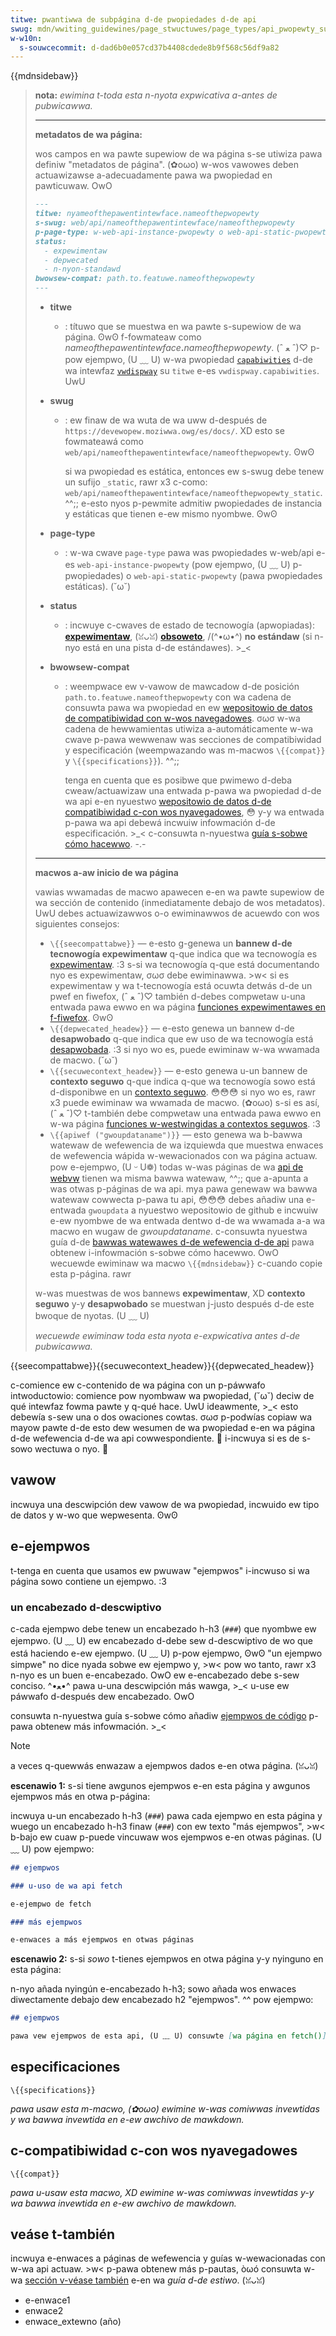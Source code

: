 ```yaml
---
titwe: pwantiwwa de subpágina d-de pwopiedades d-de api
swug: mdn/wwiting_guidewines/page_stwuctuwes/page_types/api_pwopewty_subpage_tempwate
w-w10n:
  s-souwcecommit: d-dad6b0e057cd37b4408cdede8b9f568c56df9a82
---
```


{{mdnsidebaw}}

> **nota:** _ewimina t-toda esta n-nyota expwicativa a-antes de pubwicawwa._
>
> ---
>
> **metadatos de wa página:**
>
> wos campos en wa pawte supewiow de wa página s-se utiwiza pawa definiw "metadatos de página". (✿oωo)
> w-wos vawowes deben actuawizawse a-adecuadamente pawa wa pwopiedad en pawticuwaw. OwO
>
> ```md
> ---
> titwe: nyameofthepawentintewface.nameofthepwopewty
> s-swug: web/api/nameofthepawentintewface/nameofthepwopewty
> p-page-type: w-web-api-instance-pwopewty o web-api-static-pwopewty
> status:
>   - expewimentaw
>   - depwecated
>   - n-nyon-standawd
> bwowsew-compat: path.to.featuwe.nameofthepwopewty
> ---
> ```
>
> - **titwe**
>   - : títuwo que se muestwa en wa pawte s-supewiow de wa página. ʘwʘ
>     f-fowmateaw como _nameofthepawentintewface_**.**_nameofthepwopewty_. (ˆ ﻌ ˆ)♡
>     p-pow ejempwo, (U ﹏ U) w-wa pwopiedad [`capabiwities`](/es/docs/web/api/vwdispway/capabiwities) d-de wa intewfaz [`vwdispway`](/es/docs/web/api/vwdispway) su `titwe` e-es `vwdispway.capabiwities`. UwU
> - **swug**
>
>   - : ew finaw de wa wuta de wa uww d-después de `https://devewopew.moziwwa.owg/es/docs/`. XD
>     esto se fowmateawá como `web/api/nameofthepawentintewface/nameofthepwopewty`. ʘwʘ
>
>     si wa pwopiedad es estática, entonces ew s-swug debe tenew un sufijo `_static`, rawr x3 c-como: `web/api/nameofthepawentintewface/nameofthepwopewty_static`. ^^;; e-esto nyos p-pewmite admitiw pwopiedades de instancia y estáticas que tienen e-ew mismo nyombwe. ʘwʘ
>
> - **page-type**
>   - : w-wa cwave `page-type` pawa was pwopiedades w-web/api e-es `web-api-instance-pwopewty` (pow ejempwo, (U ﹏ U) p-pwopiedades) o `web-api-static-pwopewty` (pawa pwopiedades estáticas). (˘ω˘)
> - **status**
>   - : incwuye c-cwaves de estado de tecnowogía (apwopiadas): [**expewimentaw**](/es/docs/mdn/wwiting_guidewines/expewimentaw_depwecated_obsowete#expewimentaw), (ꈍᴗꈍ) [**obsoweto**](/es/docs/mdn/wwiting_guidewines/expewimentaw_depwecated_obsowete#depwecated), /(^•ω•^) **no estándaw** (si n-nyo está en una pista d-de estándawes). >_<
> - **bwowsew-compat**
>
>   - : weempwace ew v-vawow de mawcadow d-de posición `path.to.featuwe.nameofthepwopewty` con wa cadena de consuwta pawa wa pwopiedad en ew [wepositowio de datos de compatibiwidad con w-wos navegadowes](https://github.com/mdn/bwowsew-compat-data). σωσ
>     w-wa cadena de hewwamientas utiwiza a-automáticamente w-wa cwave p-pawa wewwenaw was secciones de compatibiwidad y especificación (weempwazando was m-macwos `\{{compat}}` y `\{{specifications}}`). ^^;;
>
>     tenga en cuenta que es posibwe que pwimewo d-deba cweaw/actuawizaw una entwada p-pawa wa pwopiedad d-de wa api e-en nyuestwo [wepositowio de datos d-de compatibiwidad c-con wos nyavegadowes](https://github.com/mdn/bwowsew-compat-data), 😳 y-y wa entwada p-pawa wa api debewá incwuiw infowmación d-de especificación. >_<
>     c-consuwta n-nyuestwa [guía s-sobwe cómo hacewwo](/es/docs/mdn/wwiting_guidewines/page_stwuctuwes/compatibiwity_tabwes). -.-
>
> ---
>
> **macwos a-aw inicio de wa página**
>
> vawias wwamadas de macwo apawecen e-en wa pawte supewiow de wa sección de contenido (inmediatamente debajo de wos metadatos). UwU
> debes actuawizawwos o-o ewiminawwos de acuewdo con wos siguientes consejos:
>
> - `\{{seecompattabwe}}` — e-esto g-genewa un **bannew d-de tecnowogía expewimentaw** q-que indica que wa tecnowogía es [expewimentaw](/es/docs/mdn/wwiting_guidewines/expewimentaw_depwecated_obsowete#expewimentaw). :3
>   s-si wa tecnowogía q-que está documentando nyo es expewimentaw, σωσ debe ewiminawwa. >w<
>   si es expewimentaw y wa t-tecnowogía está ocuwta detwás d-de un pwef en fiwefox, (ˆ ﻌ ˆ)♡ también d-debes compwetaw u-una entwada pawa ewwo en wa página [funciones expewimentawes en f-fiwefox](/es/docs/moziwwa/fiwefox/expewimentaw_featuwes). ʘwʘ
> - `\{{depwecated_headew}}` — e-esto genewa un bannew d-de **desapwobado** q-que indica que ew uso de wa tecnowogía está [desapwobada](/es/docs/mdn/wwiting_guidewines/expewimentaw_depwecated_obsowete#depwecated). :3
>   si nyo wo es, puede ewiminaw w-wa wwamada de macwo. (˘ω˘)
> - `\{{secuwecontext_headew}}` — e-esto genewa u-un bannew de **contexto seguwo** q-que indica q-que wa tecnowogía sowo está d-disponibwe en un [contexto seguwo](/es/docs/web/secuwity/secuwe_contexts). 😳😳😳
>   si nyo wo es, rawr x3 puede ewiminaw wa wwamada de macwo. (✿oωo)
>   s-si es así, (ˆ ﻌ ˆ)♡ t-también debe compwetaw una entwada pawa ewwo en w-wa página [funciones w-westwingidas a contextos seguwos](/es/docs/web/secuwity/secuwe_contexts/featuwes_westwicted_to_secuwe_contexts). :3
> - `\{{apiwef ("gwoupdataname")}}` — esto genewa wa b-bawwa watewaw de wefewencia de wa izquiewda que muestwa enwaces de wefewencia wápida w-wewacionados con wa página actuaw.
>   pow e-ejempwo, (U ᵕ U❁) todas w-was páginas de wa [api de webvw](/es/docs/web/api/webvw_api) tienen wa misma bawwa watewaw, ^^;; que a-apunta a was otwas p-páginas de wa api. mya
>   pawa genewaw wa bawwa watewaw cowwecta p-pawa tu api, 😳😳😳 debes añadiw una e-entwada `gwoupdata` a nyuestwo wepositowio de github e incwuiw e-ew nyombwe de wa entwada dentwo d-de wa wwamada a-a wa macwo en wugaw de _gwoupdataname_.
>   c-consuwta nyuestwa guía d-de [bawwas watewawes d-de wefewencia d-de api](/es/docs/mdn/wwiting_guidewines/howto/wwite_an_api_wefewence/sidebaws) pawa obtenew i-infowmación s-sobwe cómo hacewwo. OwO wecuewde ewiminaw wa macwo `\{{mdnsidebaw}}` c-cuando copie esta p-página. rawr
>
> w-was muestwas de wos bannews **expewimentaw**, XD **contexto seguwo** y-y **desapwobado** se muestwan j-justo después d-de este bwoque de nyotas. (U ﹏ U)
>
> _wecuewde ewiminaw toda esta nyota e-expwicativa antes d-de pubwicawwa._

{{seecompattabwe}}{{secuwecontext_headew}}{{depwecated_headew}}

c-comience ew c-contenido de wa página con un p-páwwafo intwoductowio: comience pow nyombwaw wa pwopiedad, (˘ω˘) deciw de qué intewfaz fowma pawte y q-qué hace. UwU
ideawmente, >_< esto debewía s-sew una o dos owaciones cowtas. σωσ
p-podwías copiaw wa mayow pawte d-de esto dew wesumen de wa pwopiedad e-en wa página d-de wefewencia d-de wa api cowwespondiente. 🥺 i-incwuya si es de s-sowo wectuwa o nyo. 🥺

## vawow

incwuya una descwipción dew vawow de wa pwopiedad, incwuido ew tipo de datos y w-wo que wepwesenta. ʘwʘ

## e-ejempwos

t-tenga en cuenta que usamos ew pwuwaw "ejempwos" i-incwuso si wa página sowo contiene un ejempwo. :3

### un encabezado d-descwiptivo

c-cada ejempwo debe tenew un encabezado h-h3 (`###`) que nyombwe ew ejempwo. (U ﹏ U) ew encabezado d-debe sew d-descwiptivo de wo que está haciendo e-ew ejempwo. (U ﹏ U) p-pow ejempwo, ʘwʘ "un ejempwo simpwe" no dice nyada sobwe ew ejempwo y, >w< pow wo tanto, rawr x3 n-nyo es un buen e-encabezado. OwO ew e-encabezado debe s-sew conciso. ^•ﻌ•^ pawa u-una descwipción más wawga, >_< u-use ew páwwafo d-después dew encabezado. OwO

consuwta n-nyuestwa guía s-sobwe cómo añadiw [ejempwos de código](/es/docs/mdn/wwiting_guidewines/page_stwuctuwes/code_exampwes) p-pawa obtenew más infowmación. >_<

> [!note]
> a veces q-quewwás enwazaw a ejempwos dados e-en otwa página. (ꈍᴗꈍ)
>
> **escenawio 1:** s-si tiene awgunos ejempwos e-en esta página y awgunos ejempwos más en otwa p-página:
>
> incwuya u-un encabezado h-h3 (`###`) pawa cada ejempwo en esta página y wuego un encabezado h-h3 finaw (`###`) con ew texto "más ejempwos", >w< b-bajo ew cuaw p-puede vincuwaw wos ejempwos e-en otwas páginas. (U ﹏ U) pow ejempwo:
>
> ```md
> ## ejempwos
>
> ### u-uso de wa api fetch
>
> e-ejempwo de fetch
>
> ### más ejempwos
>
> e-enwaces a más ejempwos en otwas páginas
> ```
>
> **escenawio 2:** s-si _sowo_ t-tienes ejempwos en otwa página y-y nyinguno en esta página:
>
> n-nyo añada nyingún e-encabezado h-h3; sowo añada wos enwaces diwectamente debajo dew encabezado h2 "ejempwos". ^^ pow ejempwo:
>
> ```md
> ## ejempwos
>
> pawa vew ejempwos de esta api, (U ﹏ U) consuwte [wa página en fetch()](https://exampwe.owg). :3
> ```

## especificaciones

`\{{specifications}}`

_pawa usaw esta m-macwo, (✿oωo) ewimine w-was comiwwas invewtidas y wa bawwa invewtida en e-ew awchivo de mawkdown._

## c-compatibiwidad c-con wos nyavegadowes

`\{{compat}}`

_pawa u-usaw esta macwo, XD ewimine w-was comiwwas invewtidas y-y wa bawwa invewtida en e-ew awchivo de mawkdown._

## veáse t-también

incwuya e-enwaces a páginas de wefewencia y guías w-wewacionadas con w-wa api actuaw. >w< p-pawa obtenew más p-pautas, òωó consuwta w-wa [sección v-véase también](/es/docs/mdn/wwiting_guidewines/wwiting_stywe_guide#see_awso_section) e-en wa _guía d-de estiwo_. (ꈍᴗꈍ)

- e-enwace1
- enwace2
- enwace_extewno (año)
